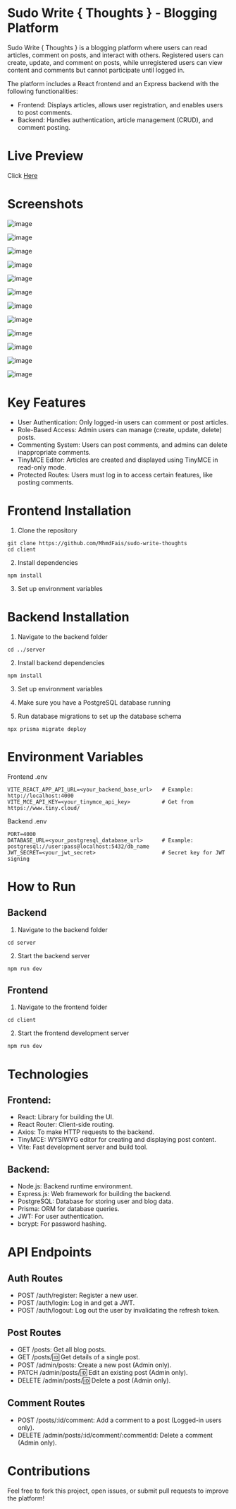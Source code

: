 # Sudo Write { Thoughts } - Blogging Platform

Sudo Write { Thoughts } is a blogging platform where users can read articles, comment on posts, and interact with others. Registered users can create, update, and comment on posts, while unregistered users can view content and comments but cannot participate until logged in.

The platform includes a React frontend and an Express backend with the following functionalities:

- Frontend: Displays articles, allows user registration, and enables users to post comments.
- Backend: Handles authentication, article management (CRUD), and comment posting.

# Live Preview

Click [Here](https://sudo-write-thoughts.vercel.app/)

# Screenshots

![image](https://github.com/user-attachments/assets/5a550b0e-2d0e-4b18-b8d3-7fd190548757)

![image](https://github.com/user-attachments/assets/eaa58161-0335-495d-8420-1391fbf9ea85)

![image](https://github.com/user-attachments/assets/e4b5daf7-c13f-4a26-87d3-bbf4f3cafe6c)

![image](https://github.com/user-attachments/assets/3814ab77-5630-47bb-ba97-7bd7af2eb4c8)

![image](https://github.com/user-attachments/assets/7494fc95-3b3d-441f-9795-c4a3829fbf45)

![image](https://github.com/user-attachments/assets/cda97272-628c-4a2f-a637-1ccf296f256d)

![image](https://github.com/user-attachments/assets/139e7a93-ce41-4c1f-9049-3ee25afb4633)

![image](https://github.com/user-attachments/assets/042f9a40-be66-45c8-9d1b-09a5f2566293)

![image](https://github.com/user-attachments/assets/d8fc5296-00c0-44ff-9a63-b0c99acdfc99)

![image](https://github.com/user-attachments/assets/3e257c65-acc0-489c-9716-4d02875ce05c)

![image](https://github.com/user-attachments/assets/a8d45791-bd8b-4d00-9593-14db6a802892)

![image](https://github.com/user-attachments/assets/a2d05c87-aa14-405d-b5ef-3473ce8ed552)

# Key Features

- User Authentication: Only logged-in users can comment or post articles.
- Role-Based Access: Admin users can manage (create, update, delete) posts.
- Commenting System: Users can post comments, and admins can delete inappropriate comments.
- TinyMCE Editor: Articles are created and displayed using TinyMCE in read-only mode.
- Protected Routes: Users must log in to access certain features, like posting comments.

# Frontend Installation

1. Clone the repository

```
git clone https://github.com/MhmdFais/sudo-write-thoughts
cd client
```

2. Install dependencies

```
npm install
```

3. Set up environment variables

# Backend Installation

1. Navigate to the backend folder

```
cd ../server
```

2. Install backend dependencies

```
npm install
```

3. Set up environment variables

4. Make sure you have a PostgreSQL database running

5. Run database migrations to set up the database schema

```
npx prisma migrate deploy
```

# Environment Variables

Frontend .env

```
VITE_REACT_APP_API_URL=<your_backend_base_url>   # Example: http://localhost:4000
VITE_MCE_API_KEY=<your_tinymce_api_key>          # Get from https://www.tiny.cloud/
```

Backend .env

```
PORT=4000
DATABASE_URL=<your_postgresql_database_url>      # Example: postgresql://user:pass@localhost:5432/db_name
JWT_SECRET=<your_jwt_secret>                     # Secret key for JWT signing
```

# How to Run

## Backend

1. Navigate to the backend folder

```
cd server
```

2. Start the backend server

```
npm run dev
```

## Frontend

1. Navigate to the frontend folder

```
cd client
```

2. Start the frontend development server

```
npm run dev
```

# Technologies

## Frontend:

- React: Library for building the UI.
- React Router: Client-side routing.
- Axios: To make HTTP requests to the backend.
- TinyMCE: WYSIWYG editor for creating and displaying post content.
- Vite: Fast development server and build tool.

## Backend:

- Node.js: Backend runtime environment.
- Express.js: Web framework for building the backend.
- PostgreSQL: Database for storing user and blog data.
- Prisma: ORM for database queries.
- JWT: For user authentication.
- bcrypt: For password hashing.

# API Endpoints

## Auth Routes

- POST /auth/register: Register a new user.
- POST /auth/login: Log in and get a JWT.
- POST /auth/logout: Log out the user by invalidating the refresh token.

## Post Routes

- GET /posts: Get all blog posts.
- GET /posts/:id: Get details of a single post.
- POST /admin/posts: Create a new post (Admin only).
- PATCH /admin/posts/:id: Edit an existing post (Admin only).
- DELETE /admin/posts/:id: Delete a post (Admin only).

## Comment Routes

- POST /posts/:id/comment: Add a comment to a post (Logged-in users only).
- DELETE /admin/posts/:id/comment/:commentId: Delete a comment (Admin only).

# Contributions

Feel free to fork this project, open issues, or submit pull requests to improve the platform!
